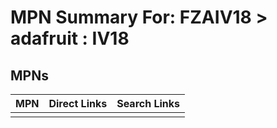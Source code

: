 



# MPN Summary For: FZAIV18 > adafruit : IV18

## MPNs
  

|MPN|Direct Links|Search Links|
| :--- | :--- | :--- |
||||
